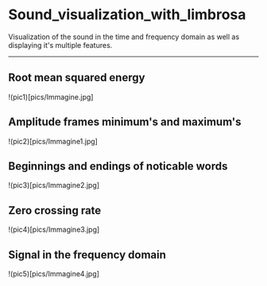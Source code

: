 # Sound_visualization_with_limbrosa
Visualization of the sound in the time and frequency domain as well as displaying it's multiple features.

<hr>

## Root mean squared energy

!(pic1)[pics/Immagine.jpg]

## Amplitude frames minimum's and maximum's

!(pic2)[pics/Immagine1.jpg]

## Beginnings and endings of noticable words

!(pic3)[pics/Immagine2.jpg]

## Zero crossing rate

!(pic4)[pics/Immagine3.jpg]

## Signal in the frequency domain

!(pic5)[pics/Immagine4.jpg]
